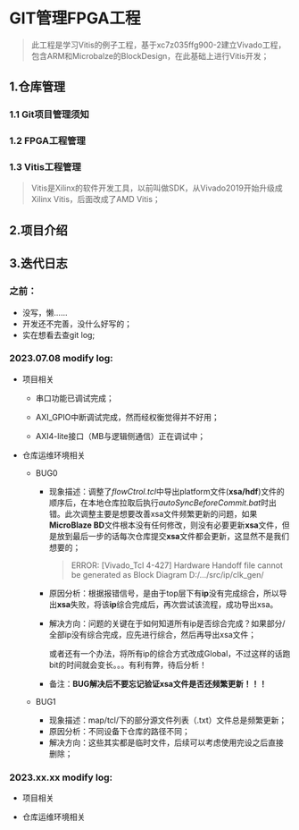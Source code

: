 # GIT管理FPGA工程

>   此工程是学习Vitis的例子工程，基于xc7z035ffg900-2建立Vivado工程，包含ARM和Microbalze的BlockDesign，在此基础上进行Vitis开发；



## 1.仓库管理



### 1.1 Git项目管理须知



### 1.2 FPGA工程管理





### 1.3 Vitis工程管理

>   Vitis是Xilinx的软件开发工具，以前叫做SDK，从Vivado2019开始升级成Xilinx Vitis，后面改成了AMD Vitis；









## 2.项目介绍

















## 3.迭代日志

### 之前：

+   没写，懒......
+   开发还不完善，没什么好写的；
+   实在想看去查git log;

### 2023.07.08 modify log:

+   项目相关

    +   串口功能已调试完成；
    +   AXI_GPIO中断调试完成，然而经权衡觉得并不好用；

    +   AXI4-lite接口（MB与逻辑侧通信）正在调试中；

+   仓库运维环境相关

    +   BUG0

        +   现象描述：调整了*flowCtrol.tcl*中导出platform文件(**xsa/hdf**)文件的顺序后，在本地仓库拉取后执行*autoSyncBeforeCommit.bat*时出错。此次调整主要是想要改善xsa文件频繁更新的问题，如果**MicroBlaze BD**文件根本没有任何修改，则没有必要更新**xsa**文件，但是放到最后一步的话每次仓库提交**xsa**文件都会更新，这显然不是我们想要的；

            >   ERROR: [Vivado_Tcl 4-427] Hardware Handoff file cannot be generated as Block Diagram D:/.../src/ip/clk_gen/

        +   原因分析：根据报错信号，是由于top层下有**ip**没有完成综合，所以导出**xsa**失败，将该**ip**综合完成后，再次尝试该流程，成功导出xsa。

        +   解决方向：问题的关键在于如何知道所有ip是否综合完成？如果部分/全部ip没有综合完成，应先进行综合，然后再导出xsa文件；

            或者还有一个办法，将所有ip的综合方式改成Global，不过这样的话跑bit的时间就会变长。。。有利有弊，待后分析！

        +   备注：**BUG解决后不要忘记验证xsa文件是否还频繁更新！！！**

    +   BUG1
    
        +   现象描述：map/tcl/下的部分源文件列表（.txt）文件总是频繁更新；
        +   原因分析：不同设备下仓库的路径不同；
        +   解决方向：这些其实都是临时文件，后续可以考虑使用完设之后直接删除；

### 2023.xx.xx modify log:

+   项目相关

    

+   仓库运维环境相关

    
